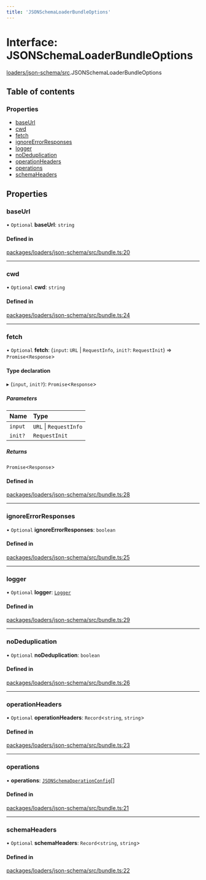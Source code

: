 ```yaml
---
title: 'JSONSchemaLoaderBundleOptions'
---
```


# Interface: JSONSchemaLoaderBundleOptions

[loaders/json-schema/src](../modules/loaders_json_schema_src).JSONSchemaLoaderBundleOptions

## Table of contents

### Properties

- [baseUrl](loaders_json_schema_src.JSONSchemaLoaderBundleOptions#baseurl)
- [cwd](loaders_json_schema_src.JSONSchemaLoaderBundleOptions#cwd)
- [fetch](loaders_json_schema_src.JSONSchemaLoaderBundleOptions#fetch)
- [ignoreErrorResponses](loaders_json_schema_src.JSONSchemaLoaderBundleOptions#ignoreerrorresponses)
- [logger](loaders_json_schema_src.JSONSchemaLoaderBundleOptions#logger)
- [noDeduplication](loaders_json_schema_src.JSONSchemaLoaderBundleOptions#nodeduplication)
- [operationHeaders](loaders_json_schema_src.JSONSchemaLoaderBundleOptions#operationheaders)
- [operations](loaders_json_schema_src.JSONSchemaLoaderBundleOptions#operations)
- [schemaHeaders](loaders_json_schema_src.JSONSchemaLoaderBundleOptions#schemaheaders)

## Properties

### baseUrl

• `Optional` **baseUrl**: `string`

#### Defined in

[packages/loaders/json-schema/src/bundle.ts:20](https://github.com/Urigo/graphql-mesh/blob/master/packages/loaders/json-schema/src/bundle.ts#L20)

___

### cwd

• `Optional` **cwd**: `string`

#### Defined in

[packages/loaders/json-schema/src/bundle.ts:24](https://github.com/Urigo/graphql-mesh/blob/master/packages/loaders/json-schema/src/bundle.ts#L24)

___

### fetch

• `Optional` **fetch**: (`input`: `URL` \| `RequestInfo`, `init?`: `RequestInit`) => `Promise`<`Response`\>

#### Type declaration

▸ (`input`, `init?`): `Promise`<`Response`\>

##### Parameters

| Name | Type |
| :------ | :------ |
| `input` | `URL` \| `RequestInfo` |
| `init?` | `RequestInit` |

##### Returns

`Promise`<`Response`\>

#### Defined in

[packages/loaders/json-schema/src/bundle.ts:28](https://github.com/Urigo/graphql-mesh/blob/master/packages/loaders/json-schema/src/bundle.ts#L28)

___

### ignoreErrorResponses

• `Optional` **ignoreErrorResponses**: `boolean`

#### Defined in

[packages/loaders/json-schema/src/bundle.ts:25](https://github.com/Urigo/graphql-mesh/blob/master/packages/loaders/json-schema/src/bundle.ts#L25)

___

### logger

• `Optional` **logger**: [`Logger`](../modules/types_src#logger)

#### Defined in

[packages/loaders/json-schema/src/bundle.ts:29](https://github.com/Urigo/graphql-mesh/blob/master/packages/loaders/json-schema/src/bundle.ts#L29)

___

### noDeduplication

• `Optional` **noDeduplication**: `boolean`

#### Defined in

[packages/loaders/json-schema/src/bundle.ts:26](https://github.com/Urigo/graphql-mesh/blob/master/packages/loaders/json-schema/src/bundle.ts#L26)

___

### operationHeaders

• `Optional` **operationHeaders**: `Record`<`string`, `string`\>

#### Defined in

[packages/loaders/json-schema/src/bundle.ts:23](https://github.com/Urigo/graphql-mesh/blob/master/packages/loaders/json-schema/src/bundle.ts#L23)

___

### operations

• **operations**: [`JSONSchemaOperationConfig`](../modules/loaders_json_schema_src#jsonschemaoperationconfig)[]

#### Defined in

[packages/loaders/json-schema/src/bundle.ts:21](https://github.com/Urigo/graphql-mesh/blob/master/packages/loaders/json-schema/src/bundle.ts#L21)

___

### schemaHeaders

• `Optional` **schemaHeaders**: `Record`<`string`, `string`\>

#### Defined in

[packages/loaders/json-schema/src/bundle.ts:22](https://github.com/Urigo/graphql-mesh/blob/master/packages/loaders/json-schema/src/bundle.ts#L22)
